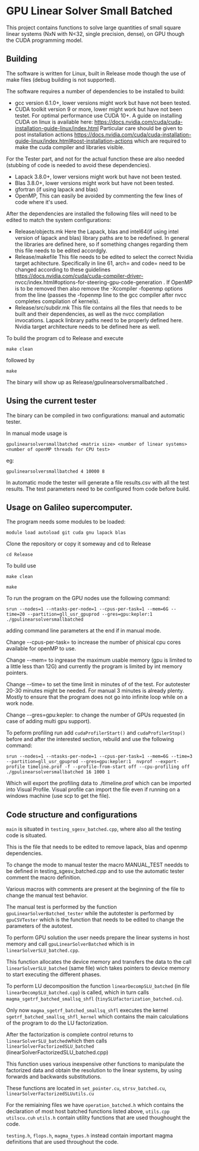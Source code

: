 # GPU Linear Solver Small Batched

This project contains functions to solve large quantities of small square linear systems (NxN with N<32, single precision, dense), on GPU though the CUDA programming model. 

## Building
The software is written for Linux, built in Release mode though the use of make files (debug building is not supported).

The software requires a number of dependencies to be installed to build:

   * gcc version 6.1.0+, lower versions might work but have not been tested.
   * CUDA toolkit version 9 or more, lower might work but have not been testet. For optimal performance use CUDA 10+. 
     A guide on installing CUDA on linux is available here: https://docs.nvidia.com/cuda/cuda-installation-guide-linux/index.html
     Particular care should be given to post installation actions https://docs.nvidia.com/cuda/cuda-installation-guide-linux/index.html#post-installation-actions which are required to make the cuda compiler and libraries visible.
     
For the Tester part, and not for the actual function these are also needed (stubbing of code is needed to avoid these dependencies).

   * Lapack 3.8.0+, lower versions might work but have not been tested.
   * Blas 3.8.0+, lower versions might work but have not been tested.
   * gfortran (if using lapack and blas)
   * OpenMP, This can easily be avoided by commenting the few lines of code where it's used.


After the dependencies are installed the following files will need to be edited to match the system configurations:

   * Release/objects.mk  Here the Lapack, blas and intel64(if using intel version of lapack and blas) library paths are to be redefined. In general the libraries are defined here, so if something changes regarding them this file needs to be        edited accordgly.
   * Release/makefile  This file needs to be edited to select the correct Nvidia target achitecture. Specifically in line 61, arch= and code= need to be changed according to these guidelines https://docs.nvidia.com/cuda/cuda-compiler-driver-       nvcc/index.html#options-for-steering-gpu-code-generation .
    If OpenMP is to be removed then also remove the -Xcompiler -fopenmp options from the line (passes the -fopenmp line to the gcc compiler after nvcc completes compilation of kernels).
   * Release/src/subdir.mk This file contains all the files that needs to be built and their dependencies, as well as the nvcc compilation invocations. Lapack linbrary paths need to be properly defined here. 
     Nvidia target architecture needs to be defined here as well. 

To build the program cd to Release and execute

`make clean`

followed by

`make`

The binary will show up as Release/gpulinearsolversmallbatched .


## Using the current tester

The binary can be compiled in two configurations: manual and automatic tester.

In manual mode usage is

`gpulinearsolversmallbatched <matrix size> <number of linear systems> <number of openMP threads for CPU test>`

eg:

`gpulinearsolversmallbatched 4 10000 8`

In automatic mode the tester will generate a file results.csv with all the test results. The test parameters need to be configured from code before build.

## Usage on Galileo supercomputer.

The program needs some modules to be loaded:

`module load autoload git cuda gnu lapack blas`

Clone the repository or copy it someway and cd to Release

`cd Release`

To build use

`make clean`

`make`

To run the program on the GPU nodes use the following command:

`srun --nodes=1 --ntasks-per-node=1 --cpus-per-task=1 --mem=6G --time=20 --partition=gll_usr_gpuprod --gres=gpu:kepler:1 ./gpulinearsolversmallbatched`

adding command line parameters at the end if in manual mode.

Change --cpus-per-task= to increase the number of phisical cpu cores available for openMP to use.

Change --mem= to ingrease the maximum usable memory (gpu is limited to a little less than 12G) and currently the program is limited by int memory pointers.

Change --time= to set the time limit in minutes of of the test. For autotester 20-30 minutes might be needed. For manual 3 minutes is already plenty. Mostly to ensure that the program does not go into infinite loop while on a work node.

Change --gres=gpu:kepler: to change the number of GPUs requested (in case of adding multi gpu support).

To peform profiling run add `cudaProfilerStart()` and `cudaProfilerStop()` before and after the interested section, rebuild and use the following command:

`srun --nodes=1 --ntasks-per-node=1 --cpus-per-task=1 --mem=6G --time=3 --partition=gll_usr_gpuprod --gres=gpu:kepler:1  nvprof --export-profile timeline.prof -f --profile-from-start off --cpu-profiling off  ./gpulinearsolversmallbatched 16 1000 1`

Which will export the profiling data to ./timeline.prof which can be imported into Visual Profile. Visual profile can import the file even if running on a windows machine (use scp to get the file).

## Code structure and configurations

`main` is situated in `testing_sgesv_batched.cpp`, where also all the testing code is situated.

This is the file that needs to be edited to remove lapack, blas and openmp dependencies. 

To change the mode to manual tester the macro MANUAL_TEST needds to be defined in testing_sgesv_batched.cpp and to use the automatic tester comment the macro definition.

Various macros with comments are present at the beginning of the file to change the manual test behavior.

The manual test is performed by the function `gpuLinearSolverBatched_tester` while the autotester is performed by `gpuCSVTester` which is the function that needs to be edited to change the parameters of the autotest.

To perform GPU solution the user needs prepare the linear systems in host memory and call `gpuLinearSolverBatched` which is in `linearSolverSLU_batched.cpp`. 

This function allocates the device memory and transfers the data to the call `linearSolverSLU_batched` (same file) wich takes pointers to device memory to start executing the different phases.

To perform LU decomposition the function `linearDecompSLU_batched` (in file `linearDecompSLU_batched.cpp`) is called, which in turn calls `magma_sgetrf_batched_smallsq_shfl` (`tinySLUfactorization_batched.cu`).

Only now `magma_sgetrf_batched_smallsq_shfl` executes the kernel  `sgetrf_batched_smallsq_shfl_kernel` which contains the main calculations of the program to do the LU factorization.

After the factorization is complete control returns to `linearSolverSLU_batched`which then calls `linearSolverFactorizedSLU_batched` (linearSolverFactorizedSLU_batched.cpp)

This function uses various inexpensive other functions to manipulate the factorized data and obtain the resolution to the linear systems, by using forwards and backwards substitutions. 

These functions are located in `set_pointer.cu`, `strsv_batched.cu`, `linearSolverFactorizedSLUutils.cu`  

For the remiaining files we have `operation_batched.h` which contains the declaration of most host batched functions listed above, `utils.cpp` `utilscu.cuh` `utils.h` contain utility functions that are used thoughought the code.

`testing.h`, `flops.h`, `magma_types.h` instead contain important magma definitions that are used throughout the code.



